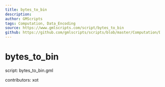 ```yaml
---
title: bytes_to_bin
description: 
author: GMScripts
tags: Computation, Data_Encoding
source: https://www.gmlscripts.com/script/bytes_to_bin
github: https://github.com/gmlscripts/scripts/blob/master/Computation/Data_Encoding/bytes_to_bin.gml
---
```


bytes_to_bin
============

script: bytes_to_bin.gml

contributors: xot
